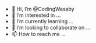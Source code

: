 - 👋 Hi, I’m @CodingWasaby
- 👀 I’m interested in ...
- 🌱 I’m currently learning ...
- 💞️ I’m looking to collaborate on ...
- 📫 How to reach me ...

<!---
CodingWasaby/CodingWasaby is a ✨ special ✨ repository because its `README.md` (this file) appears on your GitHub profile.
You can click the Preview link to take a look at your changes.
--->

